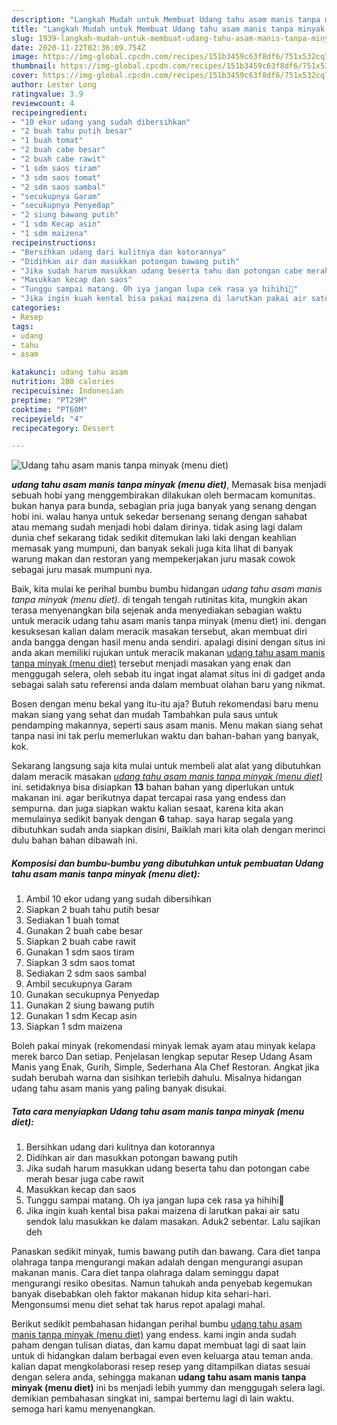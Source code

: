 ```yaml
---
description: "Langkah Mudah untuk Membuat Udang tahu asam manis tanpa minyak (menu diet) Lezat"
title: "Langkah Mudah untuk Membuat Udang tahu asam manis tanpa minyak (menu diet) Lezat"
slug: 1939-langkah-mudah-untuk-membuat-udang-tahu-asam-manis-tanpa-minyak-menu-diet-lezat
date: 2020-11-22T02:36:09.754Z
image: https://img-global.cpcdn.com/recipes/151b3459c63f8df6/751x532cq70/udang-tahu-asam-manis-tanpa-minyak-menu-diet-foto-resep-utama.jpg
thumbnail: https://img-global.cpcdn.com/recipes/151b3459c63f8df6/751x532cq70/udang-tahu-asam-manis-tanpa-minyak-menu-diet-foto-resep-utama.jpg
cover: https://img-global.cpcdn.com/recipes/151b3459c63f8df6/751x532cq70/udang-tahu-asam-manis-tanpa-minyak-menu-diet-foto-resep-utama.jpg
author: Lester Long
ratingvalue: 3.9
reviewcount: 4
recipeingredient:
- "10 ekor udang yang sudah dibersihkan"
- "2 buah tahu putih besar"
- "1 buah tomat"
- "2 buah cabe besar"
- "2 buah cabe rawit"
- "1 sdm saos tiram"
- "3 sdm saos tomat"
- "2 sdm saos sambal"
- "secukupnya Garam"
- "secukupnya Penyedap"
- "2 siung bawang putih"
- "1 sdm Kecap asin"
- "1 sdm maizena"
recipeinstructions:
- "Bersihkan udang dari kulitnya dan kotorannya"
- "Didihkan air dan masukkan potongan bawang putih"
- "Jika sudah harum masukkan udang beserta tahu dan potongan cabe merah besar juga cabe rawit"
- "Masukkan kecap dan saos"
- "Tunggu sampai matang. Oh iya jangan lupa cek rasa ya hihihi🙈"
- "Jika ingin kuah kental bisa pakai maizena di larutkan pakai air satu sendok lalu masukkan ke dalam masakan. Aduk2 sebentar. Lalu sajikan deh"
categories:
- Resep
tags:
- udang
- tahu
- asam

katakunci: udang tahu asam 
nutrition: 280 calories
recipecuisine: Indonesian
preptime: "PT29M"
cooktime: "PT60M"
recipeyield: "4"
recipecategory: Dessert

---
```



![Udang tahu asam manis tanpa minyak (menu diet)](https://img-global.cpcdn.com/recipes/151b3459c63f8df6/751x532cq70/udang-tahu-asam-manis-tanpa-minyak-menu-diet-foto-resep-utama.jpg)

<b><i>udang tahu asam manis tanpa minyak (menu diet)</i></b>, Memasak bisa menjadi sebuah hobi yang menggembirakan dilakukan oleh bermacam komunitas. bukan hanya para bunda, sebagian pria juga banyak yang senang dengan hobi ini. walau hanya untuk sekedar bersenang senang dengan sahabat atau memang sudah menjadi hobi dalam dirinya. tidak asing lagi dalam dunia chef sekarang tidak sedikit ditemukan laki laki dengan keahlian memasak yang mumpuni, dan banyak sekali juga kita lihat di banyak warung makan dan restoran yang mempekerjakan juru masak cowok sebagai juru masak mumpuni nya.

Baik, kita mulai ke perihal bumbu bumbu hidangan <i>udang tahu asam manis tanpa minyak (menu diet)</i>. di tengah tengah rutinitas kita, mungkin akan terasa menyenangkan bila sejenak anda menyediakan sebagian waktu untuk meracik udang tahu asam manis tanpa minyak (menu diet) ini. dengan kesuksesan kalian dalam meracik masakan tersebut, akan membuat diri anda bangga dengan hasil menu anda sendiri. apalagi disini dengan situs ini anda akan memiliki rujukan untuk meracik makanan <u>udang tahu asam manis tanpa minyak (menu diet)</u> tersebut menjadi masakan yang enak dan menggugah selera, oleh sebab itu ingat ingat alamat situs ini di gadget anda sebagai salah satu referensi anda dalam membuat olahan baru yang nikmat.

Bosen dengan menu bekal yang itu-itu aja? Butuh rekomendasi baru menu makan siang yang sehat dan mudah Tambahkan pula saus untuk pendamping makannya, seperti saus asam manis. Menu makan siang sehat tanpa nasi ini tak perlu memerlukan waktu dan bahan-bahan yang banyak, kok.


Sekarang langsung saja kita mulai untuk membeli alat alat yang dibutuhkan dalam meracik masakan <u><i>udang tahu asam manis tanpa minyak (menu diet)</i></u> ini. setidaknya bisa disiapkan <b>13</b> bahan bahan yang diperlukan untuk makanan ini. agar berikutnya dapat tercapai rasa yang endess dan sempurna. dan juga siapkan waktu kalian sesaat, karena kita akan memulainya sedikit banyak dengan <b>6</b> tahap. saya harap segala yang dibutuhkan sudah anda siapkan disini, Baiklah mari kita olah dengan merinci dulu bahan bahan dibawah ini.

<!--inarticleads1-->

##### Komposisi dan bumbu-bumbu yang dibutuhkan untuk pembuatan Udang tahu asam manis tanpa minyak (menu diet):

1. Ambil 10 ekor udang yang sudah dibersihkan
1. Siapkan 2 buah tahu putih besar
1. Sediakan 1 buah tomat
1. Gunakan 2 buah cabe besar
1. Siapkan 2 buah cabe rawit
1. Gunakan 1 sdm saos tiram
1. Siapkan 3 sdm saos tomat
1. Sediakan 2 sdm saos sambal
1. Ambil secukupnya Garam
1. Gunakan secukupnya Penyedap
1. Gunakan 2 siung bawang putih
1. Gunakan 1 sdm Kecap asin
1. Siapkan 1 sdm maizena


Boleh pakai minyak (rekomendasi minyak lemak ayam atau minyak kelapa merek barco Dan setiap. Penjelasan lengkap seputar Resep Udang Asam Manis yang Enak, Gurih, Simple, Sederhana Ala Chef Restoran. Angkat jika sudah berubah warna dan sisihkan terlebih dahulu. Misalnya hidangan udang tahu asam manis yang paling banyak disukai. 

<!--inarticleads2-->

##### Tata cara menyiapkan Udang tahu asam manis tanpa minyak (menu diet):

1. Bersihkan udang dari kulitnya dan kotorannya
1. Didihkan air dan masukkan potongan bawang putih
1. Jika sudah harum masukkan udang beserta tahu dan potongan cabe merah besar juga cabe rawit
1. Masukkan kecap dan saos
1. Tunggu sampai matang. Oh iya jangan lupa cek rasa ya hihihi🙈
1. Jika ingin kuah kental bisa pakai maizena di larutkan pakai air satu sendok lalu masukkan ke dalam masakan. Aduk2 sebentar. Lalu sajikan deh


Panaskan sedikit minyak, tumis bawang putih dan bawang. Cara diet tanpa olahraga tanpa mengurangi makan adalah dengan mengurangi asupan makanan manis. Cara diet tanpa olahraga dalam seminggu dapat mengurangi resiko obesitas. Namun tahukah anda penyebab kegemukan banyak disebabkan oleh faktor makanan hidup kita sehari-hari. Mengonsumsi menu diet sehat tak harus repot apalagi mahal. 

Berikut sedikit pembahasan hidangan perihal bumbu <u>udang tahu asam manis tanpa minyak (menu diet)</u> yang endess. kami ingin anda sudah paham dengan tulisan diatas, dan kamu dapat membuat lagi di saat lain untuk di hidangkan dalam berbagai even even keluarga atau teman anda. kalian dapat mengkolaborasi resep resep yang ditampilkan diatas sesuai dengan selera anda, sehingga makanan <b>udang tahu asam manis tanpa minyak (menu diet)</b> ini bs menjadi lebih yummy dan menggugah selera lagi. demikian pembahasan singkat ini, sampai bertemu lagi di lain waktu. semoga hari kamu menyenangkan.
